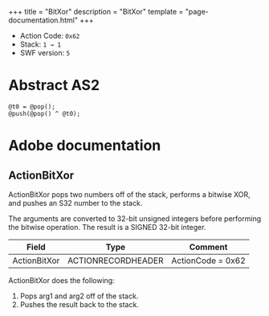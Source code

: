 +++
title = "BitXor"
description = "BitXor"
template = "page-documentation.html"
+++

- Action Code: `0x62`
- Stack: `1 → 1`
- SWF version: `5`

# Abstract AS2

```
@t0 = @pop();
@push(@pop() ^ @t0);
```

# Adobe documentation

## ActionBitXor

ActionBitXor pops two numbers off of the stack, performs a bitwise XOR, and pushes an S32 number to the
stack.

The arguments are converted to 32-bit unsigned integers before performing the bitwise operation. The result is
a SIGNED 32-bit integer.

| Field             | Type               | Comment                        |
|-------------------|--------------------|--------------------------------|
| ActionBitXor      | ACTIONRECORDHEADER | ActionCode = 0x62              |

ActionBitXor does the following:
1. Pops arg1 and arg2 off of the stack.
2. Pushes the result back to the stack.
